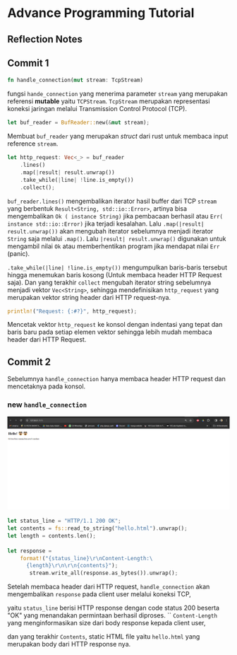 # Advance Programming Tutorial

## Reflection Notes

## Commit 1

```rust
fn handle_connection(mut stream: TcpStream) 
```
fungsi `hande_connection` yang menerima parameter `stream` yang merupakan referensi **mutable** yaitu `TCPStream`. `TcpStream` merupakan representasi koneksi jaringan melalui Transmission Control Protocol (TCP).

```rust
let buf_reader = BufReader::new(&mut stream);
```
Membuat `buf_reader` yang merupakan _struct_ dari rust untuk membaca input reference 
`stream`.

```rust
let http_request: Vec<_> = buf_reader 
    .lines() 
    .map(|result| result.unwrap()) 
    .take_while(|line| !line.is_empty()) 
    .collect();
```
`buf_reader.lines()` mengembalikan iterator hasil buffer dari TCP `stream` yang berbentuk `Result<String, std::io::Error>`, artinya bisa mengembalikan `Ok ( instance String)` jika pembacaan berhasil atau `Err( instance std::io::Error)` jika terjadi kesalahan. Lalu `.map(|result| result.unwrap())` akan mengubah iterator sebelumnya menjadi iterator `String` saja melalui `.map()`. Lalu `|result| result.unwrap()` digunakan untuk mengambil nilai `Ok` atau memberhentikan program jika mendapat nilai `Err` (panic).

`.take_while(|line| !line.is_empty())` mengumpulkan baris-baris tersebut hingga menemukan baris kosong (Untuk membaca header HTTP Request saja). Dan yang terakhir `collect` mengubah iterator string sebelumnya menjadi vektor `Vec<String>`, sehingga mendefinisikan `http_request` yang merupakan vektor string header dari HTTP request-nya.


```rust
println!("Request: {:#?}", http_request);
```
Mencetak vektor `http_request` ke konsol dengan indentasi yang tepat dan baris baru pada setiap elemen vektor sehingga 
lebih mudah membaca header dari HTTP Request.

## Commit 2
Sebelumnya `handle_connection` hanya membaca header HTTP request dan mencetaknya pada konsol.

### new `handle_connection`
![commit2.png](assets%2Fcommit2.png)
```rust
let status_line = "HTTP/1.1 200 OK";
let contents = fs::read_to_string("hello.html").unwrap();
let length = contents.len();

let response =
    format!("{status_line}\r\nContent-Length:\
      {length}\r\n\r\n{contents}");
       stream.write_all(response.as_bytes()).unwrap();
```
Setelah membaca header dari HTTP request, `handle_connection` akan mengembalikan `response` pada client user melalui koneksi TCP, 

yaitu `status_line` berisi HTTP response dengan code status 200 beserta "OK" yang menandakan permintaan berhasil diproses.
``
`Content-Length` yang menginformasikan size dari body response kepada client user,

dan yang terakhir `Contents`, static HTML file yaitu `hello.html` yang merupakan body dari HTTP response nya.
